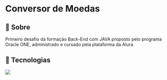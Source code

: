 <h1> Conversor de Moedas </h1>

<h2>📓 Sobre </h2>
<p> Primeiro desafio da formação Back-End com JAVA proposto pelo programa Oracle ONE, administrado e cursado pela plataforma da Alura. </p>

## 🚀 Tecnologias
<div>
  <img src="https://img.shields.io/badge/JAVA-f89820?style=for-the-badge&logo=jdk&logoColor=blue">
</div>

